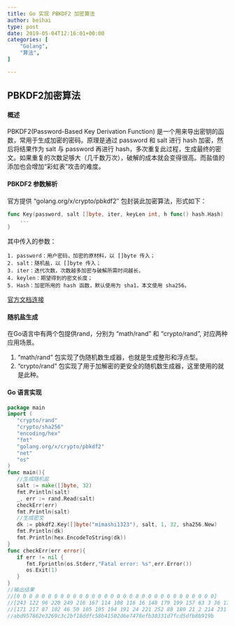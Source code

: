 ```yaml
---
title: Go 实现 PBKDF2 加密算法
author: beihai
type: post
date: 2019-05-04T12:16:01+00:00
categories: [
    "Golang",
    "算法",
]

---
```

## PBKDF2加密算法

#### 概述

PBKDF2(Password-Based Key Derivation Function) 是一个用来导出密钥的函数，常用于生成加密的密码。原理是通过 password 和 salt 进行 hash 加密，然后将结果作为 salt 与 password 再进行 hash，多次重复此过程，生成最终的密文。如果重复的次数足够大（几千数万次），破解的成本就会变得很高。而盐值的添加也会增加“彩虹表”攻击的难度。

#### PBKDF2 参数解析

官方提供 <span>&#8220;golang.org/x/crypto/pbkdf2&#8243; 包封装此加密算法</span>，形式如下：

```go
func Key(password, salt []byte, iter, keyLen int, h func() hash.Hash) []byte {
	...
}
```

其中传入的参数：

    1. password：用户密码，加密的原材料，以 []byte 传入；
    2. salt：随机盐，以 []byte 传入；
    3. iter：迭代次数，次数越多加密与破解所需时间越长，
    4. keylen：期望得到的密文长度；
    5. Hash：加密所用的 hash 函数，默认使用为 sha1，本文使用 sha256。

[官方文档连接](https://godoc.org/golang.org/x/crypto/pbkdf2)

#### 随机盐生成

 在Go语言中有两个包提供rand，分别为 &#8220;math/rand&#8221; 和 &#8220;crypto/rand&#8221;,  对应两种应用场景。

1.  “math/rand” 包实现了伪随机数生成器，也就是生成整形和浮点型。
2.  “crypto/rand” 包实现了用于加解密的更安全的随机数生成器，这里使用的就是此种。

#### Go 语言实现

```go
package main
import (
   "crypto/rand"
   "crypto/sha256"
   "encoding/hex"
   "fmt"
   "golang.org/x/crypto/pbkdf2"
   "net"
   "os"
)
func main(){
   //生成随机盐
   salt := make([]byte, 32)
   fmt.Println(salt)
   _, err := rand.Read(salt)
   checkErr(err)
   fmt.Println(salt)
   //生成密文
   dk := pbkdf2.Key([]byte("mimashi1323"), salt, 1, 32, sha256.New)
   fmt.Println(dk)
   fmt.Println(hex.EncodeToString(dk))
}
func checkErr(err error){
   if err != nil {
      fmt.Fprintln(os.Stderr,"Fatal error: %s",err.Error())
      os.Exit(1)
   }
}
//输出结果
//[0 0 0 0 0 0 0 0 0 0 0 0 0 0 0 0 0 0 0 0 0 0 0 0 0 0 0 0 0 0 0 0]
//[243 122 96 220 249 216 167 114 108 116 16 148 179 199 157 63 3 36 174 254 226 28 246 207 110 194 120 34 5 162 175 170]
//[171 217 87 102 46 50 105 195 194 191 24 221 252 88 180 21 2 214 231 71 142 251 48 51 29 127 205 93 251 139 145 155]
//abd957662e3269c3c2bf18ddfc58b41502d6e7478efb30331d7fcd5dfb8b919b
```
